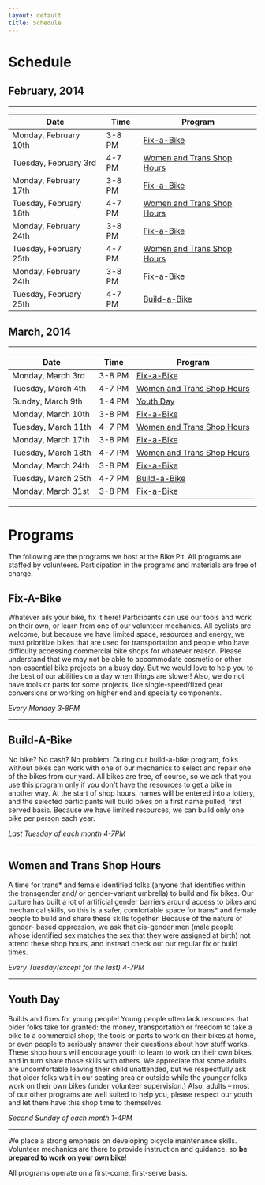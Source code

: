 ```yaml
---
layout: default
title: Schedule
---
```


# Schedule

## February, 2014

***

| Date                   | Time   | Program                                      |
|------------------------|--------|----------------------------------------------|
| Monday, February 10th  | 3-8 PM | [Fix-a-Bike](#fix)                           |
| Tuesday, February 3rd  | 4-7 PM | [Women and Trans Shop Hours](#womenandtrans) |
| Monday, February 17th  | 3-8 PM | [Fix-a-Bike](#fix)                           |
| Tuesday, February 18th | 4-7 PM | [Women and Trans Shop Hours](#womenandtrans) |
| Monday, February 24th  | 3-8 PM | [Fix-a-Bike](#fix)                           |
| Tuesday, February 25th | 4-7 PM | [Women and Trans Shop Hours](#womenandtrans) |
| Monday, February 24th  | 3-8 PM | [Fix-a-Bike](#fix)                           |
| Tuesday, February 25th | 4-7 PM | [Build-a-Bike](#build)                       |

## March, 2014

***

| Date                   | Time   | Program                                      |
|------------------------|--------|----------------------------------------------|
| Monday, March 3rd      | 3-8 PM | [Fix-a-Bike](#fix)                           |
| Tuesday, March 4th     | 4-7 PM | [Women and Trans Shop Hours](#womenandtrans) |
| Sunday, March 9th      | 1-4 PM | [Youth Day ](#youth)                         |
| Monday, March 10th     | 3-8 PM | [Fix-a-Bike](#fix)                           |
| Tuesday, March 11th    | 4-7 PM | [Women and Trans Shop Hours](#womenandtrans) |
| Monday, March 17th     | 3-8 PM | [Fix-a-Bike](#fix)                           |
| Tuesday, March 18th    | 4-7 PM | [Women and Trans Shop Hours](#womenandtrans) |
| Monday, March 24th     | 3-8 PM | [Fix-a-Bike](#fix)                           |
| Tuesday, March 25th    | 4-7 PM | [Build-a-Bike](#build)                       |
| Monday, March 31st     | 3-8 PM | [Fix-a-Bike](#fix)                           |

***

<a id="programs"></a>

# Programs

The following are the programs we host at the Bike Pit. All programs are staffed by volunteers. Participation in the programs and materials are free of charge.

<a id="fix"></a>

## Fix-A-Bike
Whatever ails your bike, fix it here! 
Participants can use our tools and work on their 
own, or learn from one of our volunteer 
mechanics. All cyclists are welcome, but because 
we have limited space, resources and energy, we 
must prioritize bikes that are used for 
transportation and people who have difficulty 
accessing commercial bike shops for whatever 
reason. Please understand that we may not be able 
to accommodate cosmetic or other non-essential 
bike projects on a busy day. But we would love to 
help you to the best of our abilities on a day when 
things are slower! Also, we do not have tools or 
parts for some projects, like single-speed/fixed
gear conversions or working on higher end and 
specialty components.

_Every Monday 3-8PM_

***

<a id="build"></a>

## Build-A-Bike
No bike? No cash? No problem! During 
our build-a-bike program, folks without bikes can 
work with one of our mechanics to select and 
repair one of the bikes from our yard. All bikes 
are free, of course, so we ask that you use this 
program only if you don't have the resources to 
get a bike in another way. At the start of shop 
hours, names will be entered into a lottery, and 
the selected participants will build bikes on a first 
name pulled, first served basis. Because we have 
limited resources, we can build only one bike per 
person each year.

_Last Tuesday of each month 4-7PM_

***

<a id="womenandtrans"></a>

## Women and Trans Shop Hours <a id="womenandtrans"></a>
A time for trans* and female identified folks 
(anyone that identifies within the transgender and/
or gender-variant umbrella) to build and fix bikes. 
Our culture has built a lot of artificial gender 
barriers around access to bikes and mechanical 
skills, so this is a safer, comfortable space for 
trans* and female people to build and share these 
skills together. Because of the nature of gender-
based oppression, we ask that cis-gender men 
(male people whose identified sex matches the sex 
that they were assigned at birth) not attend these 
shop hours, and instead check out our regular fix 
or build times.

_Every Tuesday(except for the last) 4-7PM_

***

<a id="youth"></a>

## Youth Day
Builds and fixes for young people! Young 
people often lack resources that older folks take 
for granted: the money, transportation or freedom 
to take a bike to a commercial shop; the tools 
or parts to work on their bikes at home, or even 
people to seriously answer their questions about 
how stuff works. These shop hours will encourage 
youth to learn to work on their own bikes, and in 
turn share those skills with others. We appreciate 
that some adults are uncomfortable leaving their 
child unattended, but we respectfully ask that 
older folks wait in our seating area or outside while 
the younger folks work on their own bikes (under 
volunteer supervision.) Also, adults – most of our 
other programs are well suited to help you, please 
respect our youth and let them have this shop time 
to themselves.

_Second Sunday of each month 1-4PM_

***

We place a strong emphasis on developing bicycle maintenance skills. Volunteer mechanics are there to provide instruction and guidance, so __be prepared to work on your own bike__!

All programs operate on a first-come, first-serve basis.
